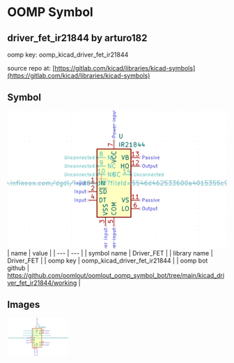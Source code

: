 # OOMP Symbol  
## driver_fet_ir21844  by arturo182  
  
oomp key: oomp_kicad_driver_fet_ir21844  
  
source repo at: [https://gitlab.com/kicad/libraries/kicad-symbols](https://gitlab.com/kicad/libraries/kicad-symbols)  
## Symbol  
  
[![working.png](working_600.png)](working.png)  
| name | value | 
| --- | --- | 
| symbol name | Driver_FET | 
| library name | Driver_FET | 
| oomp key | oomp_kicad_driver_fet_ir21844 | 
| oomp bot github | https://github.com/oomlout/oomlout_oomp_symbol_bot/tree/main/kicad_driver_fet_ir21844/working | 
## Images  
  
[![working.png](working_140.png)](working.png)  
